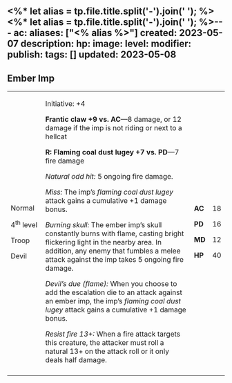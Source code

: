 <%* let alias = tp.file.title.split('-').join(' '); %><%* let alias = tp.file.title.split('-').join(' '); %>---
ac: 
aliases: ["<% alias %>"]
created: 2023-05-07
description: 
hp: 
image: 
level: 
modifier: 
publish: 
tags: []
updated: 2023-05-08
---

## Ember Imp

<table>
<colgroup>
<col style="width: 16%" />
<col style="width: 71%" />
<col style="width: 5%" />
<col style="width: 6%" />
</colgroup>
<tbody>
<tr class="odd">
<td><p>Normal</p>
<p>4<sup>th</sup> level</p>
<p>Troop</p>
<p>Devil</p></td>
<td><p>Initiative: +4</p>
<p><strong>Frantic claw +9 vs. AC</strong>—8 damage, or 12 damage if the
imp is not riding or next to a hellcat</p>
<p><strong>R: Flaming coal dust lugey +7 vs. PD</strong>—7 fire
damage</p>
<p><em>Natural odd hit:</em> 5 ongoing fire damage.</p>
<p><em>Miss:</em> The imp’s <em>flaming coal dust lugey</em> attack
gains a cumulative +1 damage bonus.</p>
<p><em>Burning skull:</em> The ember imp’s skull constantly burns with
flame, casting bright flickering light in the nearby area. In addition,
any enemy that fumbles a melee attack against the imp takes 5 ongoing
fire damage.</p>
<p><em>Devil’s due (flame):</em> When you choose to add the escalation
die to an attack against an ember imp, the imp’s <em>flaming coal dust
lugey</em> attack gains a cumulative +1 damage bonus.</p>
<p><em>Resist fire 13+:</em> When a fire attack targets this creature,
the attacker must roll a natural 13+ on the attack roll or it only deals
half damage.</p></td>
<td><p><strong>AC</strong></p>
<p><strong>PD</strong></p>
<p><strong>MD</strong></p>
<p><strong>HP</strong></p></td>
<td><p>18</p>
<p>16</p>
<p>12</p>
<p>40</p></td>
</tr>
<tr class="even">
<td></td>
<td></td>
<td></td>
<td></td>
</tr>
</tbody>
</table>

